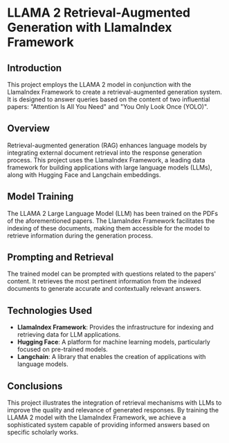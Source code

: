 # LLAMA 2 Retrieval-Augmented Generation with LlamaIndex Framework

## Introduction
This project employs the LLAMA 2 model in conjunction with the LlamaIndex Framework to create a retrieval-augmented generation system. It is designed to answer queries based on the content of two influential papers: "Attention Is All You Need" and "You Only Look Once (YOLO)".

## Overview
Retrieval-augmented generation (RAG) enhances language models by integrating external document retrieval into the response generation process. This project uses the LlamaIndex Framework, a leading data framework for building applications with large language models (LLMs), along with Hugging Face and Langchain embeddings.

## Model Training
The LLAMA 2 Large Language Model (LLM) has been trained on the PDFs of the aforementioned papers. The LlamaIndex Framework facilitates the indexing of these documents, making them accessible for the model to retrieve information during the generation process.

## Prompting and Retrieval
The trained model can be prompted with questions related to the papers' content. It retrieves the most pertinent information from the indexed documents to generate accurate and contextually relevant answers.

## Technologies Used
- **LlamaIndex Framework**: Provides the infrastructure for indexing and retrieving data for LLM applications.
- **Hugging Face**: A platform for machine learning models, particularly focused on pre-trained models.
- **Langchain**: A library that enables the creation of applications with language models.

## Conclusions
This project illustrates the integration of retrieval mechanisms with LLMs to improve the quality and relevance of generated responses. By training the LLAMA 2 model with the LlamaIndex Framework, we achieve a sophisticated system capable of providing informed answers based on specific scholarly works.
